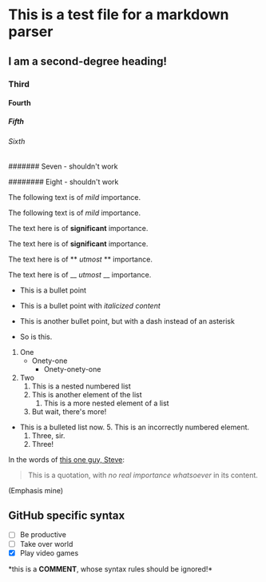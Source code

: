 # This is a test file for a markdown parser

## I am a second-degree heading!

### Third

#### Fourth

##### Fifth

###### Sixth

####### Seven - shouldn't work

######## Eight - shouldn't work

The following text is of *mild* importance.

The following text is of _mild_ importance.

The text here is of **significant** importance.

The text here is of __significant__ importance.

The text here is of ** *utmost* ** importance.

The text here is of __ _utmost_ __ importance.

* This is a bullet point

* This is a bullet point with *italicized content*

- This is another bullet point, but with a dash instead of an asterisk

- So is this.

1. One
   - Onety-one
     - Onety-onety-one
1. Two
   1. This is a nested numbered list
   1. This is another element of the list
      1. This is a more nested element of a list
   1. But wait, there's more!
- This is a bulleted list now.
   5. This is an incorrectly numbered element.
   1. Three, sir.
   1. Three!

In the words of [this one guy, Steve](https://en.wikipedia.org/wiki/Jaywick):

> This is a quotation, with _no real importance whatsoever_ in its content.

(Emphasis mine)

## GitHub specific syntax

- [ ] Be productive
- [ ] Take over world
- [x] Play video games

\*this is a **COMMENT**, whose syntax rules should be ignored!\*
